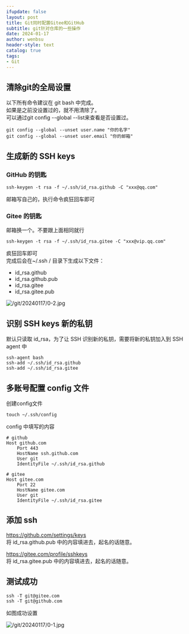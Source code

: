 ```yaml
---
ifupdate: false
layout: post
title: Git同时配置Gitee和GitHub
subtitle: git针对仓库的一些操作
date: 2024-01-17
author: wenbsu
header-style: text
catalog: true
tags:
- Git
---
```


## 清除git的全局设置
以下所有命令建议在 git bash 中完成。  
如果是之前没设置过的，就不用清除了。  
可以通过git config --global --list来查看是否设置过。  
```
git config --global --unset user.name "你的名字"
git config --global --unset user.email "你的邮箱"
```

## 生成新的 SSH keys
### GitHub 的钥匙
```
ssh-keygen -t rsa -f ~/.ssh/id_rsa.github -C "xxx@qq.com"
```
邮箱写自己的，执行命令疯狂回车即可  

### Gitee 的钥匙
邮箱换一个。不要跟上面相同就行  
```
ssh-keygen -t rsa -f ~/.ssh/id_rsa.gitee -C "xxx@vip.qq.com"
```
疯狂回车即可  
完成后会在~/.ssh / 目录下生成以下文件：  
* id_rsa.github
* id_rsa.github.pub
* id_rsa.gitee
* id_rsa.gitee.pub

![/git/20240117/0-2.jpg](https://foruda.gitee.com/images/1705462172482829788/3ab1f50f_1002526.jpeg)

## 识别 SSH keys 新的私钥
默认只读取 id_rsa，为了让 SSH 识别新的私钥，需要将新的私钥加入到 SSH agent 中  
```
ssh-agent bash
ssh-add ~/.ssh/id_rsa.github
ssh-add ~/.ssh/id_rsa.gitee
```

## 多账号配置 config 文件
创建config文件  
```
touch ~/.ssh/config 
```
config 中填写的内容  
```
# github
Host github.com
    Port 443
    HostName ssh.github.com
    User git
    IdentityFile ~/.ssh/id_rsa.github

# gitee
Host gitee.com
    Port 22
    HostName gitee.com
    User git
    IdentityFile ~/.ssh/id_rsa.gitee
```

## 添加 ssh

https://github.com/settings/keys  
将 id_rsa.github.pub 中的内容填进去，起名的话随意。

https://gitee.com/profile/sshkeys  
将 id_rsa.gitee.pub 中的内容填进去，起名的话随意。

## 测试成功
```
ssh -T git@gitee.com
ssh -T git@github.com
```
如图成功设置  

![/git/20240117/0-1.jpg](https://foruda.gitee.com/images/1705462156221994668/50172665_1002526.jpeg)